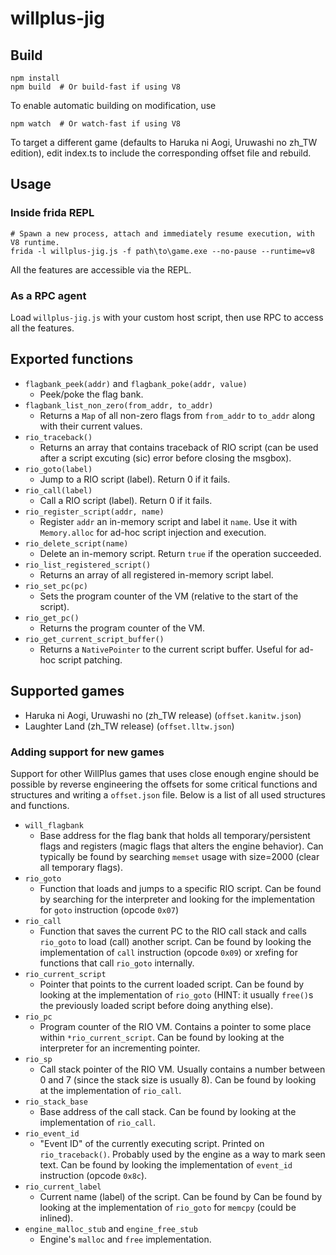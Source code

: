 # willplus-jig

## Build

```
npm install
npm build  # Or build-fast if using V8
```

To enable automatic building on modification, use

```
npm watch  # Or watch-fast if using V8
```

To target a different game (defaults to Haruka ni Aogi, Uruwashi no zh_TW edition), edit index.ts to include the corresponding offset file and rebuild.

## Usage

### Inside frida REPL

```
# Spawn a new process, attach and immediately resume execution, with V8 runtime.
frida -l willplus-jig.js -f path\to\game.exe --no-pause --runtime=v8
```

All the features are accessible via the REPL.

### As a RPC agent

Load `willplus-jig.js` with your custom host script, then use RPC to access all the features.

## Exported functions

- `flagbank_peek(addr)` and `flagbank_poke(addr, value)`
  - Peek/poke the flag bank.
- `flagbank_list_non_zero(from_addr, to_addr)`
  - Returns a `Map` of all non-zero flags from `from_addr` to `to_addr` along with their current values.
- `rio_traceback()`
  - Returns an array that contains traceback of RIO script (can be used after a script excuting (sic) error before closing the msgbox).
- `rio_goto(label)`
  - Jump to a RIO script (label). Return 0 if it fails.
- `rio_call(label)`
  - Call a RIO script (label). Return 0 if it fails.
- `rio_register_script(addr, name)`
  - Register `addr` an in-memory script and label it `name`. Use it with `Memory.alloc` for ad-hoc script injection and execution.
- `rio_delete_script(name)`
  - Delete an in-memory script. Return `true` if the operation succeeded.
- `rio_list_registered_script()`
  - Returns an array of all registered in-memory script label.
- `rio_set_pc(pc)`
  - Sets the program counter of the VM (relative to the start of the script).
- `rio_get_pc()`
  - Returns the program counter of the VM.
- `rio_get_current_script_buffer()`
  - Returns a `NativePointer` to the current script buffer. Useful for ad-hoc script patching.

## Supported games

- Haruka ni Aogi, Uruwashi no (zh_TW release) (`offset.kanitw.json`)
- Laughter Land (zh_TW release) (`offset.lltw.json`)

### Adding support for new games

Support for other WillPlus games that uses close enough engine should be possible by reverse engineering the offsets for some critical functions and structures and writing a `offset.json` file. Below is a list of all used structures and functions.

- `will_flagbank`
  - Base address for the flag bank that holds all temporary/persistent flags and registers (magic flags that alters the engine behavior). Can typically be found by searching `memset` usage with size=2000 (clear all temporary flags).
- `rio_goto`
  - Function that loads and jumps to a specific RIO script. Can be found by searching for the interpreter and looking for the implementation for `goto` instruction (opcode `0x07`)
- `rio_call`
  - Function that saves the current PC to the RIO call stack and calls `rio_goto` to load (call) another script. Can be found by looking the implementation of `call` instruction (opcode `0x09`) or xrefing for functions that call `rio_goto` internally.
- `rio_current_script`
  - Pointer that points to the current loaded script. Can be found by looking at the implementation of `rio_goto` (HINT: it usually `free()`s the previously loaded script before doing anything else).
- `rio_pc`
  - Program counter of the RIO VM. Contains a pointer to some place within `*rio_current_script`. Can be found by looking at the interpreter for an incrementing pointer.
- `rio_sp`
  - Call stack pointer of the RIO VM. Usually contains a number between 0 and 7 (since the stack size is usually 8). Can be found by looking at the implementation of `rio_call`.
- `rio_stack_base`
  - Base address of the call stack. Can be found by looking at the implementation of `rio_call`.
- `rio_event_id`
  - "Event ID" of the currently executing script. Printed on `rio_traceback()`. Probably used by the engine as a way to mark seen text. Can be found by looking the implementation of `event_id` instruction (opcode `0x8c`).
- `rio_current_label`
  - Current name (label) of the script. Can be found by Can be found by looking at the implementation of `rio_goto` for `memcpy` (could be inlined).
- `engine_malloc_stub` and `engine_free_stub`
  - Engine's `malloc` and `free` implementation.
